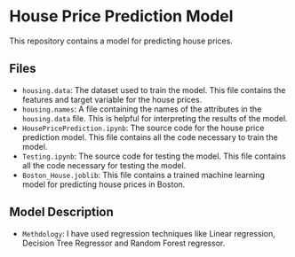 # House Price Prediction Model

This repository contains a model for predicting house prices.

## Files

* `housing.data`: The dataset used to train the model. This file contains the features and target variable for the house prices.
* `housing.names`: A file containing the names of the attributes in the `housing.data` file. This is helpful for interpreting the results of the model.
* `HousePricePrediction.ipynb`: The source code for the house price prediction model. This file contains all the code necessary to train the model.
* `Testing.ipynb`: The source code for testing the model. This file contains all the code necessary for testing the model.
* `Boston_House.joblib`: This file contains a trained machine learning model for predicting house prices in Boston.

## Model Description

* `Methdology`: I have used regression techniques like Linear regression, Decision Tree Regressor and Random Forest regressor.
  
